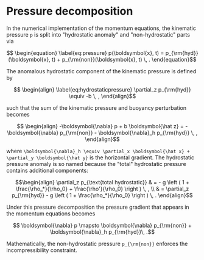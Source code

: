 # Pressure decomposition

In the numerical implementation of the momentum equations, the kinematic pressure ``p`` 
is split into "hydrostatic anomaly" and "non-hydrostatic" parts via
```math
    \begin{equation}
    \label{eq:pressure}
    p(\boldsymbol{x}, t) = p_{\rm{hyd}}(\boldsymbol{x}, t) + p_{\rm{non}}(\boldsymbol{x}, t) \, .
    \end{equation}
```
The anomalous hydrostatic component of the kinematic pressure is defined by 
```math
    \begin{align}
    \label{eq:hydrostaticpressure}
    \partial_z p_{\rm{hyd}} \equiv -b \, ,
    \end{align}
```
such that the sum of the kinematic pressure and buoyancy perturbation becomes
```math
    \begin{align}
    -\boldsymbol{\nabla} p + b \boldsymbol{\hat z} = 
        - \boldsymbol{\nabla} p_{\rm{non}}
        - \boldsymbol{\nabla}_h p_{\rm{hyd}} \, ,
    \end{align}
```
where ``\boldsymbol{\nabla}_h \equiv \partial_x \boldsymbol{\hat x} + \partial_y \boldsymbol{\hat y}`` 
is the horizontal gradient. The hydrostatic pressure anomaly is so named because the "total" 
hydrostatic pressure contains additional components:
```math
\begin{align}
\partial_z p_{\text{total hydrostatic}} & = - g \left ( 1 + \frac{\rho_*}{\rho_0} + \frac{\rho'}{\rho_0} \right ) \, , \\
                                           & = \partial_z p_{\rm{hyd}} - g \left ( 1 + \frac{\rho_*}{\rho_0} \right ) \, .
\end{align}
```
Under this pressure decomposition the pressure gradient that appears in the momentum equations becomes
```math
   \boldsymbol{\nabla} p \mapsto \boldsymbol{\nabla} p_{\rm{non}} + \boldsymbol{\nabla}_h p_{\rm{hyd}}\, .
```
Mathematically, the non-hydrostatic pressure ``p_{\rm{non}}`` enforces the incompressibility constraint.
